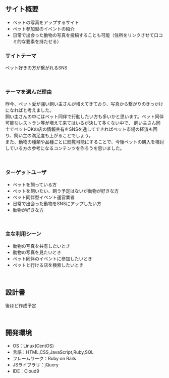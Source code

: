 <!--# README-->

<!--This README would normally document whatever steps are necessary to get the-->
<!--application up and running.-->

<!--Things you may want to cover:-->

<!--* Ruby version-->

<!--* System dependencies-->

<!--* Configuration-->

<!--* Database creation-->

<!--* Database initialization-->

<!--* How to run the test suite-->

<!--* Services (job queues, cache servers, search engines, etc.)-->

<!--* Deployment instructions-->

<!--* ...-->

# <!--PETTER-->
<!--​READMEを作成する際は、項目内の【補足説明】は削除して完成させてください。-->
## サイト概要
* ペットの写真をアップするサイト
* ペット参加型のイベントの紹介
* 日常で出会った動物の写真を投稿することも可能（住所をリンクさせて口コミ的な要素を持たせる）

### サイトテーマ
ペット好きの方が繋がれるSNS
<!-- 【補足説明】 -->
<!-- - 〜なコミュニティサイトorレビューサイトorSNS　と１文で記載する --> 
​
### テーマを選んだ理由
昨今、ペット愛が強い飼い主さんが増えてきており、写真から繋がりのきっかけになればと考えました。  
飼い主さんの中にはペット同伴で行動したい方も多いかと思います。ペット同伴可能なレストラン等が増えて来てはいるが決して多くない中で、
飼い主さん同士でペットOKの店の情報共有をSNSを通してできればペット市場の経済も回り、飼い主の満足度も上がることでしょう。  
また、動物の種類や品種ごとに閲覧可能にすることで、今後ペットの購入を検討している方の参考になるコンテンツを作ろうを思いました。

<!-- 【補足説明】 -->
<!-- - ですます調で記載しましょう。READMEファイルは企業様も見られます。 -->
<!-- - ３文以上記載しましょう。 -->

<!--　★テーマ理由を記載する際のポイント　-->
<!-- - 自分自身の背景の説明（このポートフォリオを作る前提を説明） -->
<!-- - 扱う題材が抱えている問題・課題の説明 -->
<!-- - ターゲットとするユーザーが持つであろう課題の説明（需要をアピールするため） -->
<!-- - 当問題を解決するために、このようなポートフォリオを制作してみようと考えました」という結び -->

<!-- ★記載例 -->
<!-- もともと料理が好きで、オリジナルレシピで料理を作ることが多いのですが、少しずつレシピが1パターンになってきており頭を悩ませていました。 -->
<!-- 身近に自分と同じように、料理を好んでする友人がいないため困っていた所、他の人がどのようなレシピで作っているのかを知れるサービスがあれば便利だと考えました。 -->
<!-- また料理好きな人だけでなく、日々料理を作る必要があるがレシピに困っている人の助けにもなると考え、このテーマにしました。 -->
​
### ターゲットユーザ
* ペットを飼っている方
* ペットを飼いたい、飼う予定はないが動物が好きな方
* ペット同伴型イベント運営業者
* 日常で出会った動物をSNSにアップしたい方
* 動物が好きな方
<!-- 【補足説明】 -->
<!-- - 〜な人という記載方法で、2つ以上記載しましょう -->
<!-- - テーマ理由と矛盾のないターゲットを選出しましょう -->
<!-- - 実際にサービスを利用する立場であると想定しましょう  -->
​
### 主な利用シーン
* 動物の写真を共有したいとき
* 動物の写真を見たいとき
* ペット同伴のイベントに参加したいとき
* ペットと行ける店を検索したいとき
<!-- 【補足説明】 -->
<!-- - 〜な時という記載方法で、2つ以上記載しましょう -->
​
## 設計書
後ほど作成予定
<!-- 【補足説明】 -->
<!-- - テーマ提出時点では不要です。 -->
<!-- - 当項目には「後ほど作成予定」と記載しましょう。 -->
​
## 開発環境
- OS：Linux(CentOS)
- 言語：HTML,CSS,JavaScript,Ruby,SQL
- フレームワーク：Ruby on Rails
- JSライブラリ：jQuery
- IDE：Cloud9
​
<!--## 使用素材-->
<!-- - 外部サービスの画像素材・音声素材を使用した場合は、必ずサービス名とURLを明記してください。 -->
<!-- - アプリケーションの実装に使用したgem/bootstrapのリファレンスなどの記載は不要です。 -->
<!-- - 使用しない場合は、使用素材の項目をREADMEから削除してください。 -->
<!-- - 架空の団体・題材を前提にポートフォリオを制作する場合、下記のテンプレートを当項目内に記載しましょう。 -->
<!-- 【テンプレート】 -->
<!-- 著作権を考慮し、架空のデータを扱う予定です。 -->
<!-- なお今後、実在するデータを利用する際には、事前に著作権保持者と契約を結んだ上で利用します。 -->